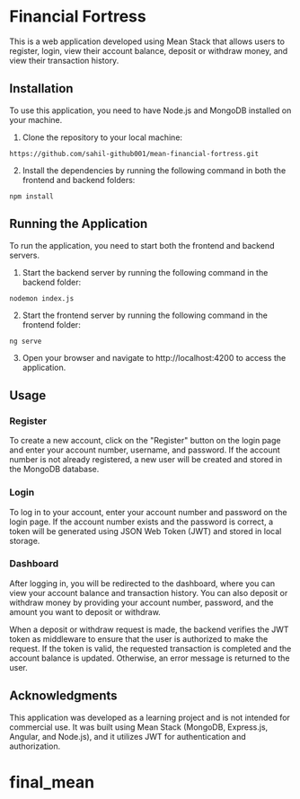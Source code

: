 # Financial Fortress 

This is a web application developed using Mean Stack that allows users to register, login, view their account balance, deposit or withdraw money, and view their transaction history.

## Installation

To use this application, you need to have Node.js and MongoDB installed on your machine.

1. Clone the repository to your local machine:

`https://github.com/sahil-github001/mean-financial-fortress.git`

2. Install the dependencies by running the following command in both the frontend and backend folders:

`npm install`

## Running the Application

To run the application, you need to start both the frontend and backend servers.

1. Start the backend server by running the following command in the backend folder:

`nodemon index.js`

2. Start the frontend server by running the following command in the frontend folder:

`ng serve`

3. Open your browser and navigate to http://localhost:4200 to access the application.

## Usage

### Register

To create a new account, click on the "Register" button on the login page and enter your account number, username, and password. If the account number is not already registered, a new user will be created and stored in the MongoDB database.

### Login

To log in to your account, enter your account number and password on the login page. If the account number exists and the password is correct, a token will be generated using JSON Web Token (JWT) and stored in local storage.

### Dashboard

After logging in, you will be redirected to the dashboard, where you can view your account balance and transaction history. You can also deposit or withdraw money by providing your account number, password, and the amount you want to deposit or withdraw. 

When a deposit or withdraw request is made, the backend verifies the JWT token as middleware to ensure that the user is authorized to make the request. If the token is valid, the requested transaction is completed and the account balance is updated. Otherwise, an error message is returned to the user.


## Acknowledgments

This application was developed as a learning project and is not intended for commercial use. It was built using Mean Stack (MongoDB, Express.js, Angular, and Node.js), and it utilizes JWT for authentication and authorization.
# final_mean
